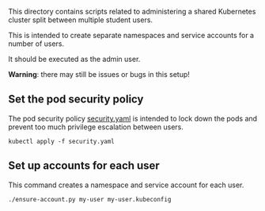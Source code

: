 This directory contains scripts related to administering a shared Kubernetes cluster split between multiple student users.

This is intended to create separate namespaces and service accounts for a number of users.

It should be executed as the admin user.

**Warning**: there may still be issues or bugs in this setup!

## Set the pod security policy

The pod security policy [security.yaml](security.yaml) is intended to lock down the pods and prevent too much 
privilege escalation between users.

```
kubectl apply -f security.yaml
```

## Set up accounts for each user

This command creates a namespace and service account for each user.

```
./ensure-account.py my-user my-user.kubeconfig
```
